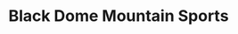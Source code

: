 ---
title: "Black Dome Mountain Sports"
url: /asheville/black-dome-mountain-sports/
shop: outdoor
---